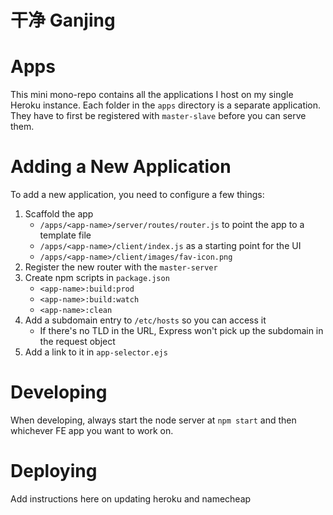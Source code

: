 # 干净 Ganjing

# Apps

This mini mono-repo contains all the applications I host on my single Heroku instance. Each folder in the `apps` directory is a separate application. They have to first be registered with `master-slave` before you can serve them.


# Adding a New Application

To add a new application, you need to configure a few things:

1. Scaffold the app
    * `/apps/<app-name>/server/routes/router.js` to point the app to a template file
    * `/apps/<app-name>/client/index.js` as a starting point for the UI
    * `/apps/<app-name>/client/images/fav-icon.png`
1. Register the new router with the `master-server`
1. Create npm scripts in `package.json`
    * `<app-name>:build:prod`
    * `<app-name>:build:watch`
    * `<app-name>:clean`
1. Add a subdomain entry to `/etc/hosts` so you can access it
    * If there's no TLD in the URL, Express won't pick up the subdomain in the request object
1. Add a link to it in `app-selector.ejs`


# Developing

When developing, always start the node server at `npm start` and then whichever FE app you want to work on.


# Deploying

Add instructions here on updating heroku and namecheap
